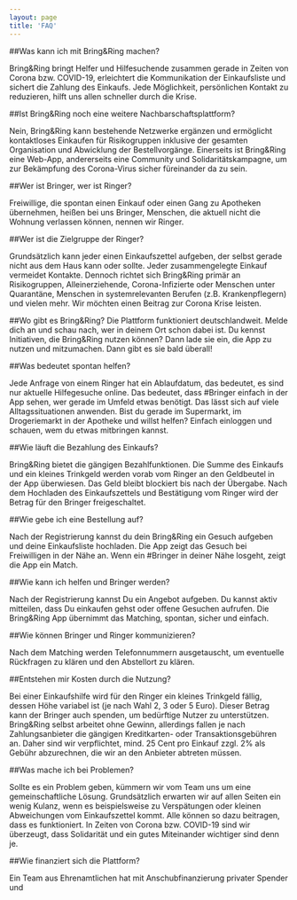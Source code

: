 ```yaml
---
layout: page
title: 'FAQ'
---
```


##Was kann ich mit Bring&Ring machen?

Bring&Ring bringt Helfer und Hilfesuchende zusammen gerade in Zeiten von Corona bzw. COVID-19, erleichtert die Kommunikation der Einkaufsliste und sichert die Zahlung des Einkaufs. Jede Möglichkeit, persönlichen Kontakt zu reduzieren, hilft uns allen schneller durch die Krise.

##Ist Bring&Ring noch eine weitere Nachbarschaftsplattform?

Nein, Bring&Ring kann bestehende Netzwerke ergänzen und ermöglicht kontaktloses Einkaufen für Risikogruppen inklusive der gesamten Organisation und Abwicklung der Bestellvorgänge. Einerseits ist Bring&Ring eine Web-App, andererseits eine Community und Solidaritätskampagne, um zur Bekämpfung des Corona-Virus sicher füreinander da zu sein.

##Wer ist Bringer, wer ist Ringer?

Freiwillige, die spontan einen Einkauf oder einen Gang zu Apotheken übernehmen, heißen bei uns Bringer, Menschen, die aktuell nicht die Wohnung verlassen können, nennen wir Ringer.

##Wer ist die Zielgruppe der Ringer?

Grundsätzlich kann jeder einen Einkaufszettel aufgeben, der selbst gerade nicht aus dem Haus kann oder sollte. Jeder zusammengelegte Einkauf vermeidet Kontakte. Dennoch richtet sich Bring&Ring primär an Risikogruppen, Alleinerziehende, Corona-Infizierte oder Menschen unter Quarantäne, Menschen in systemrelevanten Berufen (z.B. Krankenpflegern) und vielen mehr. Wir möchten einen Beitrag zur Corona Krise leisten.

##Wo gibt es Bring&Ring?
Die Plattform funktioniert deutschlandweit. Melde dich an und schau nach, wer in deinem Ort schon dabei ist. Du kennst Initiativen, die Bring&Ring nutzen können? Dann lade sie ein, die App zu nutzen und mitzumachen. Dann gibt es sie bald überall!

##Was bedeutet spontan helfen?

Jede Anfrage von einem Ringer hat ein Ablaufdatum, das bedeutet, es sind nur aktuelle Hilfegesuche online. Das bedeutet, dass #Bringer einfach in der App sehen, wer gerade im Umfeld etwas benötigt. Das lässt sich auf viele Alltagssituationen anwenden. Bist du gerade im Supermarkt, im Drogeriemarkt in der Apotheke und willst helfen? Einfach einloggen und schauen, wem du etwas mitbringen kannst.

##Wie läuft die Bezahlung des Einkaufs?

Bring&Ring bietet die gängigen Bezahlfunktionen. Die Summe des Einkaufs und ein kleines Trinkgeld werden vorab vom Ringer an den Geldbeutel in der App überwiesen. Das Geld bleibt blockiert bis nach der Übergabe. Nach dem Hochladen des Einkaufszettels und Bestätigung vom Ringer wird der Betrag für den Bringer freigeschaltet.

##Wie gebe ich eine Bestellung auf?

Nach der Registrierung kannst du dein Bring&Ring ein Gesuch aufgeben und deine Einkaufsliste hochladen. Die App zeigt das Gesuch bei Freiwilligen in der Nähe an. Wenn ein #Bringer in deiner Nähe losgeht, zeigt die App ein Match.

##Wie kann ich helfen und Bringer werden?

Nach der Registrierung kannst Du ein Angebot aufgeben. Du kannst aktiv mitteilen, dass Du einkaufen gehst oder offene Gesuchen aufrufen. Die Bring&Ring App übernimmt das Matching, spontan, sicher und einfach.

##Wie können Bringer und Ringer kommunizieren?

Nach dem Matching werden Telefonnummern ausgetauscht, um eventuelle Rückfragen zu klären und den Abstellort zu klären.

##Entstehen mir Kosten durch die Nutzung?

Bei einer Einkaufshilfe wird für den Ringer ein kleines Trinkgeld fällig, dessen Höhe variabel ist (je nach Wahl 2, 3 oder 5 Euro). Dieser Betrag kann der Bringer auch spenden, um bedürftige Nutzer zu unterstützen. Bring&Ring selbst arbeitet ohne Gewinn, allerdings fallen je nach Zahlungsanbieter die gängigen Kreditkarten- oder Transaktionsgebühren an. Daher sind wir verpflichtet, mind. 25 Cent pro Einkauf zzgl. 2% als Gebühr abzurechnen, die wir an den Anbieter abtreten müssen.

##Was mache ich bei Problemen?

Sollte es ein Problem geben, kümmern wir vom Team uns um eine gemeinschaftliche Lösung. Grundsätzlich erwarten wir auf allen Seiten ein wenig Kulanz, wenn es beispielsweise zu Verspätungen oder kleinen Abweichungen vom Einkaufszettel kommt. Alle können so dazu beitragen, dass es funktioniert. In Zeiten von Corona bzw. COVID-19 sind wir überzeugt, dass Solidarität und ein gutes Miteinander wichtiger sind denn je.

##Wie finanziert sich die Plattform?

Ein Team aus Ehrenamtlichen hat mit Anschubfinanzierung privater Spender und
